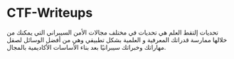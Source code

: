 # CTF-Writeups
تحديات إلتقط العلم هي تحديات في مختلف مجالات الأمن السيبراني التي يمكنك من خلالها ممارسة قدراتك المعرفية و العلمية بشكل تطبيقي وهي من أفضل الوسائل لصقل مهاراتك وخبراتك سيبرانيًا بعد بناء الأساسات الأكاديمية بالمجال.
